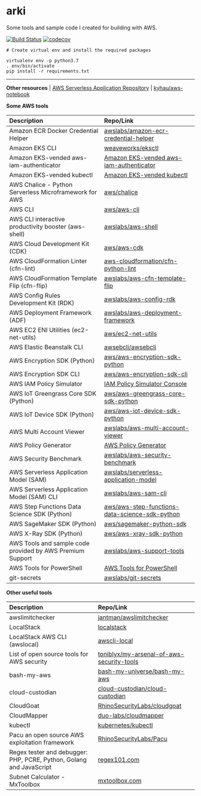 # arki

Some tools and sample code I created for building with AWS.

[![Build Status](https://travis-ci.org/kyhau/arki.svg?branch=master)](https://travis-ci.org/kyhau/arki)
[![codecov](https://codecov.io/gh/kyhau/arki/branch/master/graph/badge.svg)](https://codecov.io/gh/kyhau/arki)

```
# Create virtual env and install the required packages

virtualenv env -p python3.7
. env/bin/activate
pip install -r requirements.txt
```

---
**Other resources**
| [AWS Serverless Application Repository](https://aws.amazon.com/serverless/serverlessrepo/)
| [kyhau/aws-notebook](https://github.com/kyhau/aws-notebook)

**Some AWS tools**

| Description | Repo/Link |
| :--- | :--- |
| Amazon ECR Docker Credential Helper | [awslabs/amazon-ecr-credential-helper](https://github.com/awslabs/amazon-ecr-credential-helper) |
| Amazon EKS CLI | [weaveworks/eksctl](https://github.com/weaveworks/eksctl) |
| Amazon EKS-vended aws-iam-authenticator | [Amazon EKS-vended aws-iam-authenticator](https://docs.aws.amazon.com/eks/latest/userguide/install-aws-iam-authenticator.html) |
| Amazon EKS-vended kubectl | [Amazon EKS-vended kubectl](https://docs.aws.amazon.com/eks/latest/userguide/install-kubectl.html) |
| AWS Chalice - Python Serverless Microframework for AWS | [aws/chalice](https://github.com/aws/chalice) |
| AWS CLI | [aws/aws-cli](https://github.com/aws/aws-cli) |
| AWS CLI interactive productivity booster (aws-shell) | [awslabs/aws-shell](https://github.com/awslabs/aws-shell) |
| AWS Cloud Development Kit (CDK) | [aws/aws-cdk](https://github.com/aws/aws-cdk) |
| AWS CloudFormation Linter (cfn-lint)  | [aws-cloudformation/cfn-python-lint](https://github.com/aws-cloudformation/cfn-python-lint) |
| AWS CloudFormation Template Flip (cfn-flip) | [awslabs/aws-cfn-template-flip](https://github.com/awslabs/aws-cfn-template-flip) |
| AWS Config Rules Development Kit (RDK) | [awslabs/aws-config-rdk](https://github.com/awslabs/aws-config-rdk) |
| AWS Deployment Framework (ADF) | [awslabs/aws-deployment-framework](https://github.com/awslabs/aws-deployment-framework) |
| AWS EC2 ENI Utilities (ec2-net-utils)  | [aws/ec2-net-utils](https://github.com/aws/ec2-net-utils) |
| AWS Elastic Beanstalk CLI | [awsebcli/awsebcli](https://github.com/awsebcli/awsebcli) |
| AWS Encryption SDK (Python) | [aws/aws-encryption-sdk-python](https://github.com/aws/aws-encryption-sdk-python) |
| AWS Encryption SDK CLI | [aws/aws-encryption-sdk-cli](https://github.com/aws/aws-encryption-sdk-cli) |
| AWS IAM Policy Simulator | [IAM Policy Simulator Console](https://policysim.aws.amazon.com/) |
| AWS IoT Greengrass Core SDK (Python) | [aws/aws-greengrass-core-sdk-python](https://github.com/aws/aws-greengrass-core-sdk-python) |
| AWS IoT Device SDK (Python) | [aws/aws-iot-device-sdk-python](https://github.com/aws/aws-iot-device-sdk-python) |
| AWS Multi Account Viewer | [awslabs/aws-multi-account-viewer](https://github.com/awslabs/aws-multi-account-viewer) |
| AWS Policy Generator | [AWS Policy Generator](https://awspolicygen.s3.amazonaws.com/policygen.html) |
| AWS Security Benchmark | [awslabs/aws-security-benchmark](https://github.com/awslabs/aws-security-benchmark) |
| AWS Serverless Application Model (SAM) | [awslabs/serverless-application-model](https://github.com/awslabs/serverless-application-model) |
| AWS Serverless Application Model (SAM) CLI | [awslabs/aws-sam-cli](https://github.com/awslabs/aws-sam-cli) |
| AWS Step Functions Data Science SDK (Python) | [aws/aws-step-functions-data-science-sdk-python](https://github.com/aws/aws-step-functions-data-science-sdk-python) |
| AWS SageMaker SDK (Python) | [aws/sagemaker-python-sdk](https://github.com/aws/sagemaker-python-sdk) |
| AWS X-Ray SDK (Python) | [aws/aws-xray-sdk-python](https://github.com/aws/aws-xray-sdk-python) |
| AWS Tools and sample code provided by AWS Premium Support | [awslabs/aws-support-tools](https://github.com/awslabs/aws-support-tools) |
| AWS Tools for PowerShell | [AWS Tools for PowerShell](https://aws.amazon.com/powershell/) |
| git-secrets | [awslabs/git-secrets](https://github.com/awslabs/git-secrets) |


**Other useful tools**

| Description | Repo/Link |
| :--- | :--- |
| awslimitchecker | [jantman/awslimitchecker](https://github.com/jantman/awslimitchecker) |
| LocalStack | [localstack](https://github.com/localstack/localstack) |
| LocalStack AWS CLI (awslocal) | [awscli-local](https://github.com/localstack/awscli-local) |
| List of open source tools for AWS security | [toniblyx/my-arsenal-of-aws-security-tools](https://github.com/toniblyx/my-arsenal-of-aws-security-tools) |
| bash-my-aws | [bash-my-universe/bash-my-aws](https://github.com/bash-my-universe/bash-my-aws.git) |
| cloud-custodian | [cloud-custodian/cloud-custodian](https://github.com/cloud-custodian/cloud-custodian) |
| CloudGoat | [RhinoSecurityLabs/cloudgoat](https://github.com/RhinoSecurityLabs/cloudgoat) |
| CloudMapper | [duo-labs/cloudmapper](https://github.com/duo-labs/cloudmapper) |
| kubectl | [kubernetes/kubectl](https://github.com/kubernetes/kubectl) |
| Pacu an open source AWS exploitation framework | [RhinoSecurityLabs/Pacu](https://github.com/RhinoSecurityLabs/pacu) |
| Regex tester and debugger: PHP, PCRE, Python, Golang and JavaScript | [regex101.com](https://regex101.com/) |
| Subnet Calculator - MxToolbox | [mxtoolbox.com](https://mxtoolbox.com/subnetcalculator.aspx) |
